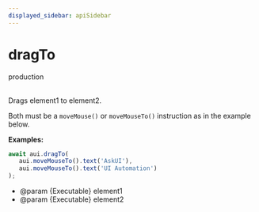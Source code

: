 ```yaml
---
displayed_sidebar: apiSidebar
---
```

# dragTo
<span class="theme-doc-version-badge badge badge--secondary">production</span><br/><br/>

Drags element1 to element2.

Both must be a `moveMouse()` or `moveMouseTo()` instruction as in the example below.

**Examples:** 
```typescript
await aui.dragTo(
   aui.moveMouseTo().text('AskUI'),
   aui.moveMouseTo().text('UI Automation')
);
```

   * @param \{Executable} element1
   * @param \{Executable} element2
